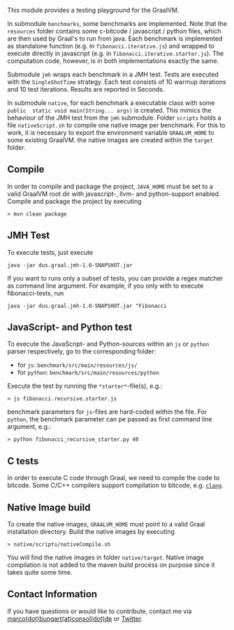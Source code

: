 This module provides a testing playground for the GraalVM.

In submodule `benchmarks`, some benchmarks are implemented. Note that the 
`resources` folder contains some c-bitcode / javascript / python files, which
are then used by Graal's to run from java. Each benchmark is implemented as 
standalone function (e.g. in `fibonacci.iterative.js`) and wrapped to execute
directly in javascript (e.g. in `fibonacci.iterative.starter.js`). The
computation code, however, is in both implementations exactly the same.

Submodule `jmh` wraps each benchmark in a JMH test. Tests are executed with the 
`SingleShotTime` strategy. Each test consists of 10 warmup iterations and 10
test iterations. Results are reported in Seconds. 

In submodule `native`, for each benchmark a executable class with some `public 
static void main(String... args)` is created. This mimics the behaviour of the 
JMH test from the `jmh` submodule. Folder `scripts` holds a file
`nativeScript.sh` to compile one native image per benchmark. For this to work, 
it is necessary to export the environment variable `GRAALVM_HOME` to some 
existing GraalVM. the native images are created within the `target` folder.

## Compile

In order to compile and package the project, `JAVA_HOME` must be set to a valid
GraalVM root dir with javascript-, llvm- and python-support enabled. Compile and 
package the project by executing

    > mvn clean package

## JMH Test
To execute tests, just execute

    java -jar dus.graal.jmh-1.0-SNAPSHOT.jar
    
If you want to runs only a subset of tests, you can provide a regex matcher as 
command line argument. For example, if you only with to execute fibonacci-tests,
run

    java -jar dus.graal.jmh-1.0-SNAPSHOT.jar "Fibonacci

## JavaScript- and Python test
To execute the JavaScript- and Python-sources within an `js` or `python` parser
respectively, go to the corresponding folder:

* for `js`: `benchmark/src/main/resources/js/`
* for `python`: `benchmark/src/main/resources/python`

Execute the test by running the `*starter*`-file(s), e.g.:

    > js fibonacci.recursive.starter.js
benchmark parameters for `js`-files are hard-coded within the file. For `python`, 
the benchmark parameter can pe passed as first command line argument, e.g.:

    > python fibonacci_recursive_starter.py 40

## C tests
In order to execute C code through Graal, we need to compile the code to
bitcode. Some C/C++ compilers support compilation to bitcode, e.g.
[`clang`][clang]. 

## Native Image build
To create the native images, `GRAALVM_HOME` must point to a valid Graal 
installation directory. Build the native images by executing

    > native/scripts/nativeCompile.sh

You will find the native images in folder `native/target`. Native image
compilation is not added to the maven build process on purpose since it takes
quite some time.

## Contact Information 

If you have questions or would like to contribute, contact me via 
<a href="mailto:marco.bungart@consol.de">marco(dot)bungart(at)consol(dot)de</a>
or <a href="https://twitter.com/turing85">Twitter</a>.

[clang]: https://clang.llvm.org/